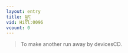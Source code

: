 ```yaml
---
layout: entry
title: སྐྲུད་
vid: Hill:0096
vcount: 0
---
```

> To make another run away by devicesCD\.

